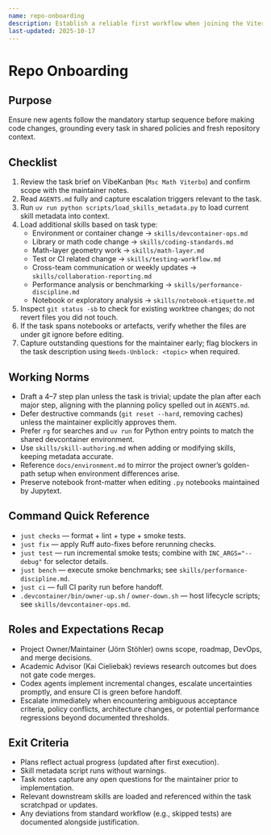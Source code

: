 ```yaml
---
name: repo-onboarding
description: Establish a reliable first workflow when joining the Viterbo project branch and align with the board-driven process within the first task.
last-updated: 2025-10-17
---
```


# Repo Onboarding

## Purpose

Ensure new agents follow the mandatory startup sequence before making code changes, grounding every task in shared policies and fresh repository context.

## Checklist

1. Review the task brief on VibeKanban (`Msc Math Viterbo`) and confirm scope with the maintainer notes.
2. Read `AGENTS.md` fully and capture escalation triggers relevant to the task.
3. Run `uv run python scripts/load_skills_metadata.py` to load current skill metadata into context.
4. Load additional skills based on task type:
   - Environment or container change → `skills/devcontainer-ops.md`
   - Library or math code change → `skills/coding-standards.md`
   - Math-layer geometry work → `skills/math-layer.md`
   - Test or CI related change → `skills/testing-workflow.md`
   - Cross-team communication or weekly updates → `skills/collaboration-reporting.md`
   - Performance analysis or benchmarking → `skills/performance-discipline.md`
   - Notebook or exploratory analysis → `skills/notebook-etiquette.md`
5. Inspect `git status -sb` to check for existing worktree changes; do not revert files you did not touch.
6. If the task spans notebooks or artefacts, verify whether the files are under git ignore before editing.
7. Capture outstanding questions for the maintainer early; flag blockers in the task description using `Needs-Unblock: <topic>` when required.

## Working Norms

- Draft a 4–7 step plan unless the task is trivial; update the plan after each major step, aligning with the planning policy spelled out in `AGENTS.md`.
- Defer destructive commands (`git reset --hard`, removing caches) unless the maintainer explicitly approves them.
- Prefer `rg` for searches and `uv run` for Python entry points to match the shared devcontainer environment.
- Use `skills/skill-authoring.md` when adding or modifying skills, keeping metadata accurate.
- Reference `docs/environment.md` to mirror the project owner’s golden-path setup when environment differences arise.
- Preserve notebook front-matter when editing `.py` notebooks maintained by Jupytext.

## Command Quick Reference

- `just checks` — format + lint + type + smoke tests.
- `just fix` — apply Ruff auto-fixes before rerunning checks.
- `just test` — run incremental smoke tests; combine with `INC_ARGS="--debug"` for selector details.
- `just bench` — execute smoke benchmarks; see `skills/performance-discipline.md`.
- `just ci` — full CI parity run before handoff.
- `.devcontainer/bin/owner-up.sh` / `owner-down.sh` — host lifecycle scripts; see `skills/devcontainer-ops.md`.

## Roles and Expectations Recap

- Project Owner/Maintainer (Jörn Stöhler) owns scope, roadmap, DevOps, and merge decisions.
- Academic Advisor (Kai Cieliebak) reviews research outcomes but does not gate code merges.
- Codex agents implement incremental changes, escalate uncertainties promptly, and ensure CI is green before handoff.
- Escalate immediately when encountering ambiguous acceptance criteria, policy conflicts, architecture changes, or potential performance regressions beyond documented thresholds.

## Exit Criteria

- Plans reflect actual progress (updated after first execution).
- Skill metadata script runs without warnings.
- Task notes capture any open questions for the maintainer prior to implementation.
- Relevant downstream skills are loaded and referenced within the task scratchpad or updates.
- Any deviations from standard workflow (e.g., skipped tests) are documented alongside justification.
